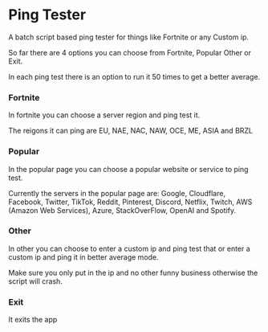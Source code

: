 # Ping Tester
A batch script based ping tester for things like Fortnite or any Custom ip.

So far there are 4 options you can choose from Fortnite, Popular Other or Exit.

In each ping test there is an option to run it 50 times to get a better average.
### Fortnite
In fortnite you can choose a server region and ping test it.

The reigons it can ping are EU, NAE, NAC, NAW, OCE, ME, ASIA and BRZL
### Popular
In the popular page you can choose a popular website or service to ping test.

Currently the servers in the popular page are: Google, Cloudflare, Facebook, Twitter, TikTok, Reddit, Pinterest, Discord, Netflix, Twitch, AWS (Amazon Web Services), Azure, StackOverFlow, OpenAI and Spotify.
### Other
In other you can choose to enter a custom ip and ping test that or enter a custom ip and ping it in better average mode.

Make sure you only put in the ip and no other funny business otherwise the script will crash.
### Exit
It exits the app
